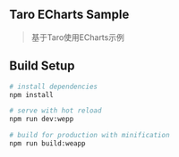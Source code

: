 ## Taro ECharts Sample

> 基于Taro使用ECharts示例

## Build Setup

``` bash
# install dependencies
npm install

# serve with hot reload
npm run dev:wepp

# build for production with minification
npm run build:weapp

```